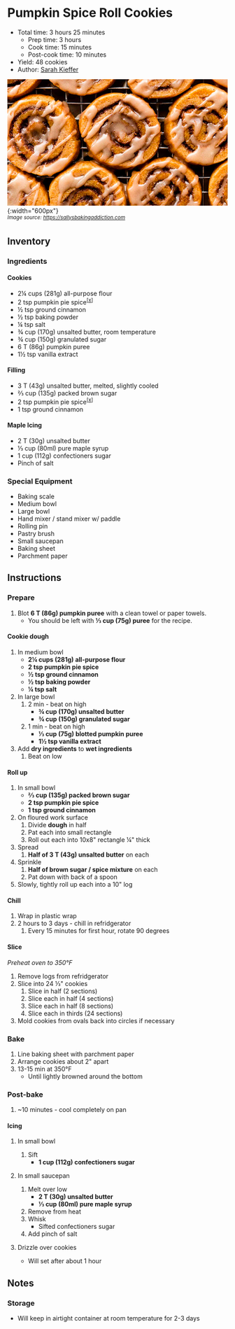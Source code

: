 # Pumpkin Spice Roll Cookies

- Total time: 3 hours 25 minutes
    - Prep time: 3 hours
    - Cook time: 15 minutes
    - Post-cook time: 10 minutes
- Yield: 48 cookies
- Author: [Sarah Kieffer](https://sallysbakingaddiction.com/pumpkin-spice-roll-cookies/)

![](./hero.jpg){:width="600px"}
<br />
_<sup>Image source: <https://sallysbakingaddiction.com></sup>_

## Inventory

### Ingredients

#### Cookies

- 2¼ cups (281g) all-purpose flour
- 2 tsp pumpkin pie spice<sup>[[x](https://sallysbakingaddiction.com/pumpkin-pie-spice/)]</sup>
- ½ tsp ground cinnamon
- ½ tsp baking powder
- ¼ tsp salt
- ¾ cup (170g) unsalted butter, room temperature
- ¾ cup (150g) granulated sugar
- 6 T (86g) pumpkin puree
- 1½ tsp vanilla extract

#### Filling

- 3 T (43g) unsalted butter, melted, slightly cooled
- ⅔ cup (135g) packed brown sugar
- 2 tsp pumpkin pie spice<sup>[[x](https://sallysbakingaddiction.com/pumpkin-pie-spice/)]</sup>
- 1 tsp ground cinnamon

#### Maple Icing

- 2 T (30g) unsalted butter
- ⅓ cup (80ml) pure maple syrup
- 1 cup (112g) confectioners sugar
- Pinch of salt

### Special Equipment

- Baking scale
- Medium bowl
- Large bowl
- Hand mixer / stand mixer w/ paddle
- Rolling pin
- Pastry brush
- Small saucepan
- Baking sheet
- Parchment paper

## Instructions

### Prepare

1. Blot **6 T (86g) pumpkin puree** with a clean towel or paper towels.
    - You should be left with **⅓ cup (75g) puree** for the recipe.

#### Cookie dough

1. In medium bowl
    - **2¼ cups (281g) all-purpose flour**
    - **2 tsp pumpkin pie spice**
    - **½ tsp ground cinnamon**
    - **½ tsp baking powder**
    - **¼ tsp salt**
1. In large bowl
    1. 2 min - beat on high
        - **¾ cup (170g) unsalted butter**
        - **¾ cup (150g) granulated sugar**
    1. 1 min - beat on high
        - **⅓ cup (75g) blotted pumpkin puree**
        - **1½ tsp vanilla extract**
1. Add **dry ingredients** to **wet ingredients**
    1. Beat on low

#### Roll up

1. In small bowl
    - **⅔ cup (135g) packed brown sugar**
    - **2 tsp pumpkin pie spice**
    - **1 tsp ground cinnamon**
1. On floured work surface
    1. Divide **dough** in half
    1. Pat each into small rectangle
    1. Roll out each into 10x8" rectangle ¼" thick
1. Spread
    1. **Half of 3 T (43g) unsalted butter** on each
1. Sprinkle
    1. **Half of brown sugar / spice mixture** on each
    1. Pat down with back of a spoon
1. Slowly, tightly roll up each into a 10" log

#### Chill

1. Wrap in plastic wrap
1. 2 hours to 3 days - chill in refridgerator
    1. Every 15 minutes for first hour, rotate 90 degrees

#### Slice

_Preheat oven to 350°F_

1. Remove logs from refridgerator
1. Slice into 24 ⅓" cookies
    1. Slice in half (2 sections)
    1. Slice each in half (4 sections)
    1. Slice each in half (8 sections)
    1. Slice each in thirds (24 sections)
1. Mold cookies from ovals back into circles if necessary

### Bake

1. Line baking sheet with parchment paper
1. Arrange cookies about 2" apart
1. 13-15 min at 350°F
    - Until lightly browned around the bottom

### Post-bake

1. ~10 minutes - cool completely on pan

#### Icing

1. In small bowl
    1. Sift
        - **1 cup (112g) confectioners sugar**
1. In small saucepan
    1. Melt over low
        - **2 T (30g) unsalted butter**
        - **⅓ cup (80ml) pure maple syrup**
    1. Remove from heat
    1. Whisk
        - Sifted confectioners sugar
    1. Add pinch of salt

1. Drizzle over cookies
    - Will set after about 1 hour

## Notes

### Storage

- Will keep in airtight container at room temperature for 2-3 days
